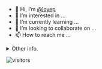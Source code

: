 - 👋 Hi, I’m [@loyep](https://github.com/loyep)
- 👀 I’m interested in ...
- 🌱 I’m currently learning ...
- 💞️ I’m looking to collaborate on ...
- 📫 How to reach me ...

<details>
  <summary>Other info.</summary>
  <br>

<!--START_SECTION:waka-->

```txt
Vue.js       5 hrs 33 mins   ██████████▓░░░░░░░░░░░░░░   43.09 %
TypeScript   4 hrs 26 mins   ████████▓░░░░░░░░░░░░░░░░   34.47 %
JavaScript   1 hr 3 mins     ██░░░░░░░░░░░░░░░░░░░░░░░   08.20 %
Text         37 mins         █▒░░░░░░░░░░░░░░░░░░░░░░░   04.82 %
TOML         21 mins         ▓░░░░░░░░░░░░░░░░░░░░░░░░   02.80 %
```

<!--END_SECTION:waka-->

</details>

![visitors](https://visitor-badge.glitch.me/badge?page_id=loyep.loyep)
